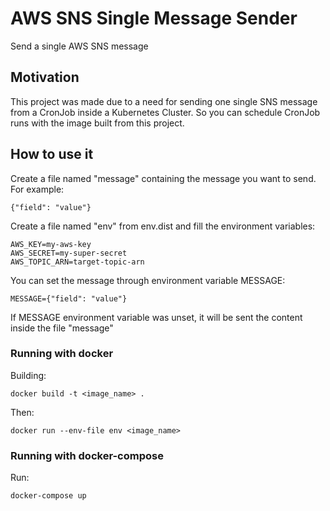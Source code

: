# AWS SNS Single Message Sender

Send a single AWS SNS message

## Motivation

This project was made due to a need for sending one single SNS message from a CronJob inside a Kubernetes Cluster. So you can schedule CronJob runs with the image built from this project.

## How to use it
Create a file named "message" containing the message you want to send. For example:
```
{"field": "value"}
```
Create a file named "env" from env.dist and fill the environment variables:
```
AWS_KEY=my-aws-key
AWS_SECRET=my-super-secret
AWS_TOPIC_ARN=target-topic-arn
```
You can set the message through environment variable MESSAGE:
```
MESSAGE={"field": "value"}
```

If MESSAGE environment variable was unset, it will be sent the content inside the file "message"

### Running with docker
Building:
```
docker build -t <image_name> .
```

Then:
```
docker run --env-file env <image_name>
```

### Running with docker-compose

Run:
```
docker-compose up
```
